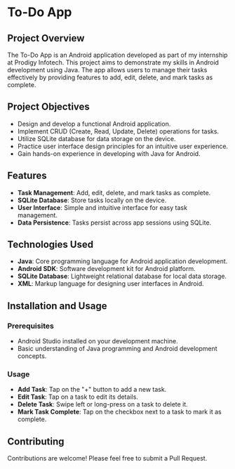 # To-Do App

## Project Overview

The To-Do App is an Android application developed as part of my internship at Prodigy Infotech. This project aims to demonstrate my skills in Android development using Java. The app allows users to manage their tasks effectively by providing features to add, edit, delete, and mark tasks as complete.

## Project Objectives

- Design and develop a functional Android application.
- Implement CRUD (Create, Read, Update, Delete) operations for tasks.
- Utilize SQLite database for data storage on the device.
- Practice user interface design principles for an intuitive user experience.
- Gain hands-on experience in developing with Java for Android.

## Features

- **Task Management**: Add, edit, delete, and mark tasks as complete.
- **SQLite Database**: Store tasks locally on the device.
- **User Interface**: Simple and intuitive interface for easy task management.
- **Data Persistence**: Tasks persist across app sessions using SQLite.

## Technologies Used

- **Java**: Core programming language for Android application development.
- **Android SDK**: Software development kit for Android platform.
- **SQLite Database**: Lightweight relational database for local data storage.
- **XML**: Markup language for designing user interfaces in Android.

## Installation and Usage

### Prerequisites

- Android Studio installed on your development machine.
- Basic understanding of Java programming and Android development concepts.


### Usage

- **Add Task**: Tap on the "+" button to add a new task.
- **Edit Task**: Tap on a task to edit its details.
- **Delete Task**: Swipe left or long-press on a task to delete it.
- **Mark Task Complete**: Tap on the checkbox next to a task to mark it as complete.



## Contributing

Contributions are welcome! Please feel free to submit a Pull Request.


